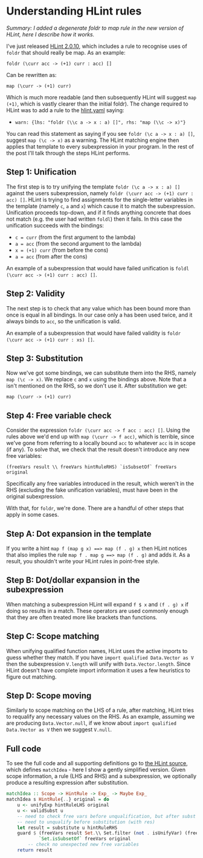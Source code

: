 # Understanding HLint rules

*Summary: I added a degenerate foldr to map rule in the new version of HLint, here I describe how it works.*

I've just released [HLint 2.0.10](https://hackage.haskell.org/package/hlint-2.0.10), which includes a rule to recognise uses of `foldr` that should really be map. As an example:

`foldr (\curr acc -> (+1) curr : acc) []`

Can be rewritten as:

`map (\curr -> (+1) curr)`

Which is much more readable (and then subsequently HLint will suggest `map (+1)`, which is vastly clearer than the initial foldr). The change required to HLint was to add a rule to the [hlint.yaml](https://github.com/ndmitchell/hlint/blob/master/data/hlint.yaml) saying:

- `warn: {lhs: "foldr (\\c a -> x : a) []", rhs: "map (\\c -> x)"}`

You can read this statement as saying if you see `foldr (\c a -> x : a) []`, suggest `map (\c -> x)` as a warning. The HLint matching engine then applies that template to every subexpression in your program. In the rest of the post I'll talk through the steps HLint performs.

## Step 1: Unification

The first step is to try unifying the template `foldr (\c a -> x : a) []` against the users subexpression, namely `foldr (\curr acc -> (+1) curr : acc) []`. HLint is trying to find assignments for the single-letter variables in the template (namely `c`, `a` and `x`) which cause it to match the subexpression. Unification proceeds top-down, and if it finds anything concrete that does not match (e.g. the user had written `foldl`) then it fails. In this case the unification succeeds with the bindings:

- `c = curr` (from the first argument to the lambda)
- `a = acc` (from the second argument to the lambda)
- `x = (+1) curr` (from before the cons)
- `a = acc` (from after the cons)

An example of a subexpression that would have failed unification is `foldl (\curr acc -> (+1) curr : acc) []`.

## Step 2: Validity

The next step is to check that any value which has been bound more than once is equal in all bindings. In our case only a has been used twice, and it always binds to `acc`, so the unification is valid.

An example of a subexpression that would have failed validity is `foldr (\curr acc -> (+1) curr : xs) []`.

## Step 3: Substitution

Now we've got some bindings, we can substitute them into the RHS, namely `map (\c -> x)`. We replace `c` and `x` using the bindings above. Note that a isn't mentioned on the RHS, so we don't use it. After substitution we get:

`map (\curr -> (+1) curr)`

## Step 4: Free variable check

Consider the expression `foldr (\curr acc -> f acc : acc) []`. Using the rules above we'd end up with `map (\curr -> f acc)`, which is terrible, since we've gone from referring to a locally bound `acc` to whatever `acc` is in scope (if any). To solve that, we check that the result doesn't introduce any new free variables:

``(freeVars result \\ freeVars hintRuleRHS) `isSubsetOf` freeVars original``

Specifically any free variables introduced in the result, which weren't in the RHS (excluding the fake unification variables), must have been in the original subexpression.

With that, for `foldr`, we're done. There are a handful of other steps that apply in some cases.

## Step A: Dot expansion in the template

If you write a hint `map f (map g x) ==> map (f . g) x` then HLint notices that also implies the rule `map f . map g ==> map (f . g)` and adds it. As a result, you shouldn't write your HLint rules in point-free style.

## Step B: Dot/dollar expansion in the subexpression

When matching a subexpression HLint will expand `f $ x` and `(f . g) x` if doing so results in a match. These operators are used commonly enough that they are often treated more like brackets than functions.

## Step C: Scope matching

When unifying qualified function names, HLint uses the active imports to guess whether they match. If you have `import qualified Data.Vector as V` then the subexpression `V.length` will unify with `Data.Vector.length`. Since HLint doesn't have complete import information it uses a few heuristics to figure out matching.

## Step D: Scope moving

Similarly to scope matching on the LHS of a rule, after matching, HLint tries to requalify any necessary values on the RHS. As an example, assuming we are producing `Data.Vector.null`, if we know about `import qualified Data.Vector as V` then we suggest `V.null`.

## Full code

To see the full code and all supporting definitions go to [the HLint source](https://github.com/ndmitchell/hlint/blob/f4466eed8a8bf6beccfd11052f2e3cfb074f2b44/src/Hint/Match.hs#L100-L114), which defines `matchIdea` - here I show a gently simplified version. Given scope information, a rule (LHS and RHS) and a subexpression, we optionally produce a resulting expression after substitution.

```haskell
matchIdea :: Scope -> HintRule -> Exp_ -> Maybe Exp_
matchIdea s HintRule{..} original = do
    u <- unifyExp hintRuleLHS original
    u <- validSubst u
    -- need to check free vars before unqualification, but after subst (with e)
    -- need to unqualify before substitution (with res)
    let result = substitute u hintRuleRHS
    guard $ (freeVars result Set.\\ Set.filter (not . isUnifyVar) (freeVars hintRuleRHS))
            `Set.isSubsetOf` freeVars original
        -- check no unexpected new free variables
    return result
```
